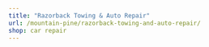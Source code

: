 ```yaml
---
title: "Razorback Towing & Auto Repair"
url: /mountain-pine/razorback-towing-and-auto-repair/
shop: car repair
---
```

